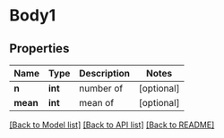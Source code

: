 # Body1

## Properties
Name | Type | Description | Notes
------------ | ------------- | ------------- | -------------
**n** | **int** | number of | [optional] 
**mean** | **int** | mean of | [optional] 

[[Back to Model list]](../README.md#documentation-for-models) [[Back to API list]](../README.md#documentation-for-api-endpoints) [[Back to README]](../README.md)

